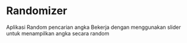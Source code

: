 # Randomizer
Aplikasi Random pencarian angka
Bekerja dengan menggunakan slider untuk menampilkan angka secara random
